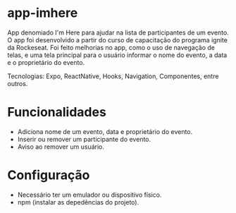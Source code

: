 # app-imhere
App denomiado I'm Here para ajudar na lista de participantes de um evento. 
O app foi desenvolvido a partir do curso de capacitação do programa ignite da Rockeseat. 
Foi feito melhorias no app, como o uso de navegação de telas, e uma tela principal para o usuário informar o nome do evento, a data e o proprietário do evento.

Tecnologias: Expo, ReactNative, Hooks, Navigation, Componentes, entre outros. 

# Funcionalidades
- Adiciona nome de um evento, data e proprietário do evento. 
- Inserir ou remover um participante do evento.
- Aviso ao remover um usuário.

# Configuração
- Necessário ter um emulador ou dispositivo físico. 
- npm (instalar as depedências do projeto).
